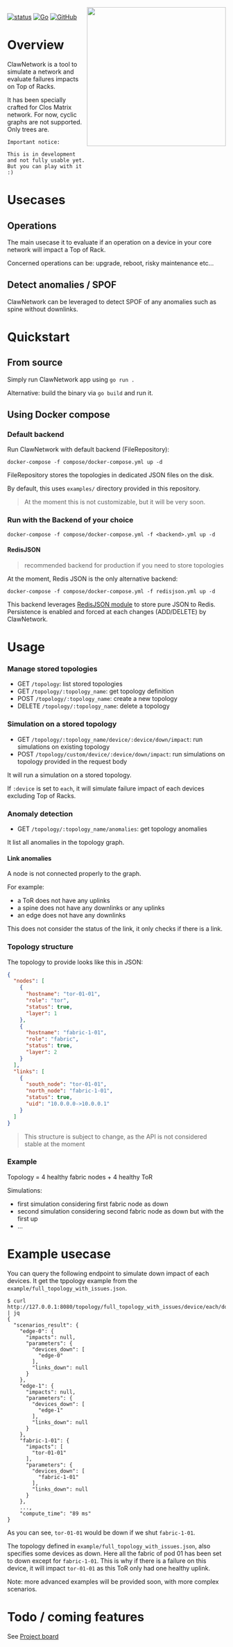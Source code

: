 <img align="right" width="320px" src="https://raw.githubusercontent.com/kpetremann/claw-network/main/img/ClawNetwork-logo.png" />

[![status](https://img.shields.io/badge/status-in%20development-orange)](https://github.com/kpetremann/claw-network/)
[![Go](https://img.shields.io/github/go-mod/go-version/kpetremann/claw-network)](https://github.com/kpetremann/claw-network/)
[![GitHub](https://img.shields.io/github/license/kpetremann/claw-network)](https://github.com/kpetremann/claw-network/blob/main/LICENSE)

# Overview

ClawNetwork is a tool to simulate a network and evaluate failures impacts on Top of Racks.

It has been specially crafted for Clos Matrix network. For now, cyclic graphs are not supported. Only trees are.

```
Important notice:

This is in development and not fully usable yet.
But you can play with it :)
```

# Usecases


## Operations

The main usecase it to evaluate if an operation on a device in your core network will impact a Top of Rack.

Concerned operations can be: upgrade, reboot, risky maintenance etc...

## Detect anomalies / SPOF

ClawNetwork can be leveraged to detect SPOF of any anomalies such as spine without downlinks.

# Quickstart

## From source

Simply run ClawNetwork app using `go run .`

Alternative: build the binary via `go build` and run it.

## Using Docker compose

### Default backend

Run ClawNetwork with default backend (FileRepository):
```shell
docker-compose -f compose/docker-compose.yml up -d
```

FileRepository stores the topologies in dedicated JSON files on the disk.

By default, this uses `examples/` directory provided in this repository.

> At the moment this is not customizable, but it will be very soon.

### Run with the Backend of your choice

```shell
docker-compose -f compose/docker-compose.yml -f <backend>.yml up -d
```

#### RedisJSON

> recommended backend for production if you need to store topologies

At the moment, Redis JSON is the only alternative backend:
```shell
docker-compose -f compose/docker-compose.yml -f redisjson.yml up -d
```

This backend leverages [RedisJSON module](https://redis.io/docs/stack/json/) to store pure JSON to Redis. Persistence is enabled and forced at each changes (ADD/DELETE) by ClawNetwork.


# Usage

### Manage stored topologies

- GET `/topology`: list stored topologies
- GET `/topology/:topology_name`: get topology definition
- POST `/topology/:topology_name`: create a new topology
- DELETE `/topology/:topology_name`: delete a topology

### Simulation on a stored topology

- GET `/topology/:topology_name/device/:device/down/impact`: run simulations on existing topology
- POST `/topology/custom/device/:device/down/impact`: run simulations on topology provided in the request body

It will run a simulation on a stored topology.

If `:device` is set to `each`, it will simulate failure impact of each devices excluding Top of Racks.

### Anomaly detection

- GET `/topology/:topology_name/anomalies`: get topology anomalies

It list all anomalies in the topology graph.

#### Link anomalies

A node is not connected properly to the graph.

For example:
- a ToR does not have any uplinks
- a spine does not have any downlinks or any uplinks
- an edge does not have any downlinks

This does not consider the status of the link, it only checks if there is a link.

### Topology structure

The topology to provide looks like this in JSON:

```json
{
  "nodes": [
    {
      "hostname": "tor-01-01",
      "role": "tor",
      "status": true,
      "layer": 1
    },
    {
      "hostname": "fabric-1-01",
      "role": "fabric",
      "status": true,
      "layer": 2
    }
  ],
  "links": [
    {
      "south_node": "tor-01-01",
      "north_node": "fabric-1-01",
      "status": true,
      "uid": "10.0.0.0->10.0.0.1"
    }
  ]
}
```

> This structure is subject to change, as the API is not considered stable at the moment

### Example

Topology = 4 healthy fabric nodes + 4 healthy ToR

Simulations:
- first simulation considering first fabric node as down
- second simulation considering second fabric node as down but with the first up
- ...

# Example usecase

You can query the following endpoint to simulate down impact of each devices. It get the tppology example from the `example/full_topology_with_issues.json`.

```shell
$ curl http://127.0.0.1:8080/topology/full_topology_with_issues/device/each/down/impact | jq
{
  "scenarios_result": {
    "edge-0": {
      "impacts": null,
      "parameters": {
        "devices_down": [
          "edge-0"
        ],
        "links_down": null
      }
    },
    "edge-1": {
      "impacts": null,
      "parameters": {
        "devices_down": [
          "edge-1"
        ],
        "links_down": null
      }
    },
    "fabric-1-01": {
      "impacts": [
        "tor-01-01"
      ],
      "parameters": {
        "devices_down": [
          "fabric-1-01"
        ],
        "links_down": null
      }
    },
    ...,
    "compute_time": "89 ms"
}
```

As you can see, `tor-01-01` would be down if we shut `fabric-1-01`.

The topology defined in `example/full_topology_with_issues.json`, also specifies some devices as down. Here all the fabric of pod 01 has been set to down except for `fabric-1-01`. This is why if there is a failure on this device, it will impact `tor-01-01` as this ToR only had one healthy uplink.

Note: more advanced examples will be provided soon, with more complex scenarios.

# Todo / coming features

See [Project board](https://github.com/kpetremann/claw-network/projects/1)
